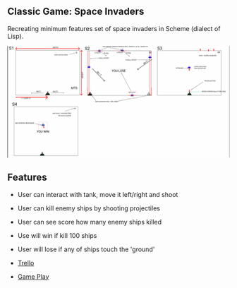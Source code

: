 ## Classic Game: Space Invaders

Recreating minimum features set of space invaders in Scheme (dialect of Lisp).

![](./domain_a.png)

## Features
- User can interact with tank, move it left/right and shoot
- User can kill enemy ships by shooting projectiles
- User can see score how many enemy ships killed
- Use will win if kill 100 ships
- User will lose if any of ships touch the 'ground'

- [Trello](https://trello.com/b/Ec9TDjbe/space-invaders)
- [Game Play](https://www.youtube.com/watch?v=rlZFHKzS030)

